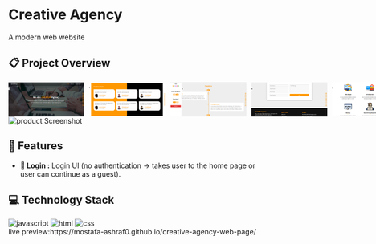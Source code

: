 # Creative Agency
A modern web website
## :clipboard: Project Overview
<div style = "display:flex; gap:10px;">
  <img src="images/home.PNG" alt="home" width="30%" height = "auto">
  <img src="images/test.PNG" alt="test Screenshot" width="30%" height = "auto">
  <img src="images/time.PNG" alt="time Screenshot" width="30%" height = "auto">
  <img src="images/form.PNG" alt="form Screenshot" width="30%" height = "auto">
  <img src="images/features.PNG" alt="features Screenshot" width="30%" height = "auto">
  <img src="images/about.PNG" alt="about Screenshot" width="30%" height = "auto">
</div>
<img src="component.drawio.png" alt="product Screenshot" width="50%" height = "auto">

## :sparkler: Features

  - **:iphone: Login :** Login UI (no authentication → takes user to the home page or user can continue as a guest).


## :computer: Technology Stack
<div>
  <img src="https://raw.githubusercontent.com/marwin1991/profile-technology-icons/refs/heads/main/icons/javascript.png" alt="javascript" width="100px" height = "auto">
  <img src="https://raw.githubusercontent.com/marwin1991/profile-technology-icons/refs/heads/main/icons/html.png" alt="html" width="100px" height = "auto">
  <img src="https://raw.githubusercontent.com/marwin1991/profile-technology-icons/refs/heads/main/icons/css.png" alt="css" width="100px" height = "auto">
</div>
live preview:https://mostafa-ashraf0.github.io/creative-agency-web-page/
